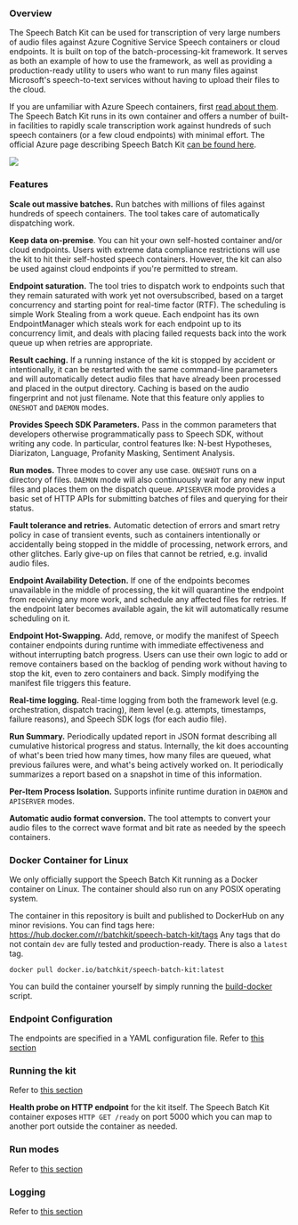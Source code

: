 ### Overview

The Speech Batch Kit can be used for transcription of very large numbers of audio files against
 Azure Cognitive Service Speech containers or cloud endpoints. It is built on top of the batch-processing-kit framework.
 It serves as both an example of how to use the framework, as well as providing a production-ready utility to
 users who want to run many files against Microsoft's speech-to-text services without having to upload their
 files to the cloud.
 
 If you are unfamiliar with Azure Speech containers, first [read about them](https://docs.microsoft.com/en-us/azure/cognitive-services/speech-service/speech-container-howto).
The Speech Batch Kit runs in its own container and offers a number of built-in facilities to rapidly scale transcription work
against hundreds of such speech containers (or a few cloud endpoints) with minimal effort. The official Azure page
describing Speech Batch Kit [can be found here](https://docs.microsoft.com/en-us/azure/cognitive-services/speech-service/speech-container-batch-processing?tabs=oneshot).
  
 ![](https://docs.microsoft.com/en-us/azure/cognitive-services/speech-service/media/containers/general-diagram.png)
 
### Features

**Scale out massive batches.** Run batches with millions of files against hundreds of speech containers.
The tool takes care of automatically dispatching work.

**Keep data on-premise**. You can hit your own self-hosted container and/or cloud endpoints. Users with extreme
data compliance restrictions will use the kit to hit their self-hosted speech containers. However, the kit can also be used
against cloud endpoints if you're permitted to stream. 

**Endpoint saturation.** The tool tries to dispatch work to endpoints such that they remain saturated with work
yet not oversubscribed, based on a target concurrency and starting point for real-time factor (RTF). The scheduling
is simple Work Stealing from a work queue. Each endpoint has its own EndpointManager which steals work for each
endpoint up to its concurrency limit, and deals with placing failed requests back into the work queue up when retries
are appropriate.

**Result caching.** If a running instance of the kit is stopped by accident or intentionally, it can be restarted
with the same command-line parameters and will automatically detect audio files that have already been processed
and placed in the output directory. Caching is based on the audio fingerprint and not just filename.
Note that this feature only applies to `ONESHOT` and `DAEMON` modes.

**Provides Speech SDK Parameters.** Pass in the common parameters that developers otherwise programmatically pass to Speech SDK, without
writing any code. In particular, control features lke: N-best Hypotheses, Diarizaton, Language, Profanity Masking, Sentiment Analysis.

**Run modes.** Three modes to cover any use case. `ONESHOT` runs on a directory of files. `DAEMON` mode will
also continuously wait for any new input files and places them on the dispatch queue. `APISERVER` mode provides
a basic set of HTTP APIs for submitting batches of files and querying for their status.

**Fault tolerance and retries.** Automatic detection of errors and smart retry policy in case of transient events, such as containers
intentionally or accidentally being stopped in the middle of processing, network errors, and other glitches. Early give-up
on files that cannot be retried, e.g. invalid audio files.

**Endpoint Availability Detection.**  If one of the endpoints becomes unavailable in the middle of processing,
the kit will quarantine the endpoint from receiving any more work, and schedule any affected files for retries.
If the endpoint later becomes available again, the kit will automatically resume scheduling on it.

**Endpoint Hot-Swapping.** Add, remove, or modify the manifest of Speech container endpoints during runtime with
immediate effectiveness and without interrupting batch progress. Users can use their own logic to add or
remove containers based on the backlog of pending work without having to stop the kit, even to zero containers and back.
Simply modifying the manifest file triggers this feature.

**Real-time logging.** Real-time logging from both the framework level (e.g. orchestration, dispatch tracing), 
item level (e.g. attempts, timestamps, failure reasons), and Speech SDK logs (for each audio file).

**Run Summary.** Periodically updated report in JSON format describing all cumulative historical progress and status.
Internally, the kit does accounting of what's been tried how many times, how many files are queued, what
previous failures were, and what's being actively worked on. It periodically summarizes a report based on a snapshot
in time of this information.

**Per-Item Process Isolation.** Supports infinite runtime duration in `DAEMON` and `APISERVER` modes.

**Automatic audio format conversion.** The tool attempts to convert your audio files to the correct wave format and 
bit rate as needed by the speech containers.

### Docker Container for Linux

We only officially support the Speech Batch Kit running as a Docker container on Linux. The container should also
run on any POSIX operating system. 

The container in this repository is built and published to DockerHub on any minor revisions.
You can find tags here: https://hub.docker.com/r/batchkit/speech-batch-kit/tags
Any tags that do not contain `dev` are fully tested and production-ready. There is also a `latest` tag.

```
docker pull docker.io/batchkit/speech-batch-kit:latest
```

You can build the container yourself by simply running the [build-docker](https://github.com/microsoft/batch-processing-kit/blob/master/batchkit_examples/speech_sdk/build-docker) script.


### Endpoint Configuration

The endpoints are specified in a YAML configuration file. Refer to [this section](https://docs.microsoft.com/en-us/azure/cognitive-services/speech-service/speech-container-batch-processing?tabs=oneshot#endpoint-configuration)

### Running the kit

Refer to [this section](https://docs.microsoft.com/en-us/azure/cognitive-services/speech-service/speech-container-batch-processing?tabs=oneshot#run-the-batch-processing-container)

**Health probe on HTTP endpoint** for the kit itself. The Speech Batch Kit container exposes ```HTTP GET /ready``` on port 5000
which you can map to another port outside the container as needed.

### Run modes

Refer to [this section](https://docs.microsoft.com/en-us/azure/cognitive-services/speech-service/speech-container-batch-processing?tabs=oneshot#run-the-batch-processing-container)

### Logging

Refer to [this section](https://docs.microsoft.com/en-us/azure/cognitive-services/speech-service/speech-container-batch-processing?tabs=oneshot#logging)